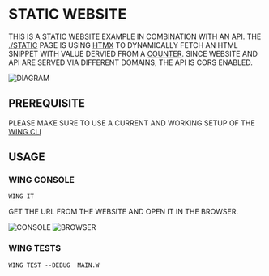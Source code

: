 # STATIC WEBSITE

THIS IS A [STATIC WEBSITE](HTTPS://WWW.WINGLANG.IO/DOCS/STANDARD-LIBRARY/CLOUD/WEBSITE) EXAMPLE IN COMBINATION WITH AN [API](HTTPS://WWW.WINGLANG.IO/DOCS/STANDARD-LIBRARY/CLOUD/API). THE [./STATIC](./STATIC/INDEX.HTML) PAGE IS USING [HTMX](HTTPS://HTMX.ORG/) TO DYNAMICALLY FETCH AN HTML SNIPPET WITH VALUE DERVIED FROM A [COUNTER](HTTPS://WWW.WINGLANG.IO/DOCS/STANDARD-LIBRARY/CLOUD/COUNTER). SINCE WEBSITE AND API ARE SERVED VIA DIFFERENT DOMAINS, THE API IS CORS ENABLED.

![DIAGRAM](./DIAGRAM.PNG)

## PREREQUISITE

PLEASE MAKE SURE TO USE A CURRENT AND WORKING SETUP OF THE [WING CLI](HTTPS://DOCS.WINGLANG.IO/GETTING-STARTED/INSTALLATION)

## USAGE

### WING CONSOLE

```
WING IT
```

GET THE URL FROM THE WEBSITE AND OPEN IT IN THE BROWSER.

![CONSOLE](./CONSOLE.PNG)
![BROWSER](./BROWSER.PNG)

### WING TESTS

```
WING TEST --DEBUG  MAIN.W
```
